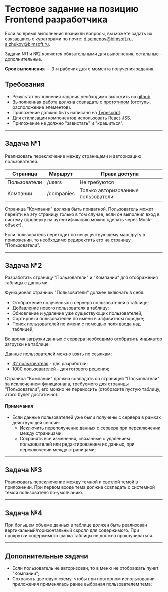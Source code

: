# Тестовое задание на позицию Frontend разработчика

Если во время выполнения возникли вопросы, вы можете задать их связавшись с кураторами по почте: d.semenov@bimsoft.ru, a.zhukov@bimsoft.ru.

Задачи №1 и №2 являются обязательными для выполнения, остальные - дополнительные.

**Срок выполнения** — 3-и рабочих дня с момента получения задания.

## Требования

- Результат выполнения задания необходимо выложить на [github](https://github.com/).
- Выполненная работа должна совпадать с [прототипом](https://www.figma.com/file/WX4v6Ku3heU48P2ZnkPexh/Design-Mock) (отступы, расположение элементов).
- Приложение должно быть написано на [Typescript](https://www.typescriptlang.org/).
- Для стилизации компонентов использовать [React-JSS](https://cssinjs.org/react-jss/?v=v10.9.0).
- Приложение не должно "завистать" и "крашиться".

-----

## Задача №1
Реализовать переключение между страницами и авторизацию пользователей. 

| Страница | Маршрут | Права доступа
|----------| -------| ------------- 
| Пользователи| /users | Не требуются
| Компании| /companies | Только авторизованные пользователи

Страница "Компании" должна быть приватной. Пользователь может перейти на эту страницу только в том случае, если он выполнил вход в систему (проверку на аутентификацию можно сделать через Mock-объект). 

Если пользователь переходит по несуществующему маршруту в приложении, то необходимо редиректить его на страницу "Пользователи".

----

## Задача №2
Разработать страницу "Пользователи" и "Компании" для отображения таблицы с данными.

Функционал страницы "Пользователи" должен включать в себя:

- Отображение полученных с сервера пользователей в таблице;
- Добавление нового пользователя в таблицу;
- Обновление и удаление уже существующих пользователей;
- Сортировка пользователей по имени в алфавитном порядке;
- Поиск пользователей по имени с помощью поля ввода над таблицей;

Во время загрузки данных с сервера необходимо отобразить индикатор загрузки на таблице.

Данные пользователей можно взять по ссылкам:
- [32 пользователя](http://www.filltext.com/?rows=32&id={number|1000}&firstName={firstName}&lastName={lastName}&email={email}&phone={phone|(xxx)xxx-xx-xx}) - для разработки;
- [1000 пользователей](http://www.filltext.com/?rows=1000&id={number|1000}&firstName={firstName}&delay=3&lastName={lastName}&email={email}&phone={phone|(xxx)xxx-xx-xx}) - для готового решения;

Страница "Компании" должна совпадать со страницей "Пользователи" за исключением функционала, требуемого для страницы "Пользователи", его можно не переносить (отобразите пустую таблицу, этого будет достаточно).

#### Примечания
- Если данные пользователей уже были получены с сервера в рамках действующей сессии:
    - Исключить переполучение данных с сервера при переключении между страницами;
    - Сохранять все изменения, связанные с удалением пользователей или редактированием их данных, при переключении между страницами;
----

## Задача №3
Реализовать переключение между темной и светлой темой в приложении. При первом входе тема должна совпадать с системной темой пользователя по-умолчанию.

----

## Задача №4
При большем объеме данных в таблице должен быть реализован вертикальный/горизонтальный скролл для содержимого. При прокрутки содержимого шапка таблицы не должна прокручиваться.

----

## Дополнительные задачи
- Если пользователь не авторизован, то в меню не отображать пункт "Компании";
- Сохранять цветовую схему, чтобы при повторном использовании приложения применялась ранее выбраная пользователем тема;

